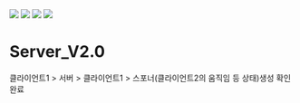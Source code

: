 <img src="https://capsule-render.vercel.app/api?type=waving&color=BDBDC8&height=150&section=header" />
<img src="https://capsule-render.vercel.app/api?type=waving&color=BDBDC8&height=150&section=footer" />










<img src="http://ForTheBadge.com/images/badges/built-with-love.svg" />
<img src="https://img.shields.io/badge/MySQL-005C84?style=for-the-badge&logo=mysql&logoColor=white" />


# Server_V2.0
클라이언트1 > 서버 > 클라이언트1 > 스포너(클라이언트2의 움직임 등 상태)생성 확인 완료
